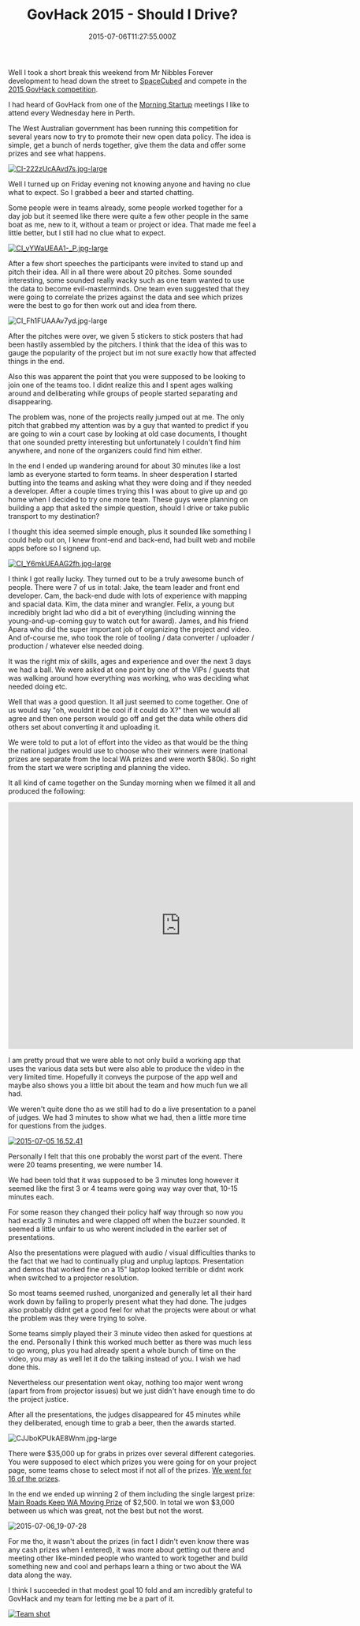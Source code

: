 ﻿---
coverImage: /posts/govhack-2015-should-i-drive/cover.jpg
date: '2015-07-06T11:27:55.000Z'
tags:
  - app
  - business
  - competition
  - govhack
  - hackathon
  - mobile
  - shouldidrive
  - social
  - team
title: GovHack 2015 - Should I Drive?
oldUrl: /hackathons/govhack-2015-should-i-drive
---

Well I took a short break this weekend from Mr Nibbles Forever development to head down the street to [SpaceCubed](https://spacecubed.com/) and compete in the [2015 GovHack competition](https://www.govhack.org/perth2015/).

<!-- more -->

I had heard of GovHack from one of the [Morning Startup](https://www.meetup.com/Morning-Startup-Perth/) meetings I like to attend every Wednesday here in Perth.

The West Australian government has been running this competition for several years now to try to promote their new open data policy. The idea is simple, get a bunch of nerds together, give them the data and offer some prizes and see what happens.

[![CI-222zUcAAvd7s.jpg-large](https://www.mikecann.blog/wp-content/uploads/2015/07/CI-222zUcAAvd7s.jpg-large-768x1024.jpg)](https://www.mikecann.blog/wp-content/uploads/2015/07/CI-222zUcAAvd7s.jpg-large.jpg)

Well I turned up on Friday evening not knowing anyone and having no clue what to expect. So I grabbed a beer and started chatting.

Some people were in teams already, some people worked together for a day job but it seemed like there were quite a few other people in the same boat as me, new to it, without a team or project or idea. That made me feel a little better, but I still had no clue what to expect.

[![CI_vYWaUEAA1-_P.jpg-large](https://www.mikecann.blog/wp-content/uploads/2015/07/CI_vYWaUEAA1-_P.jpg-large-1024x768.jpg)](https://www.mikecann.blog/wp-content/uploads/2015/07/CI_vYWaUEAA1-_P.jpg-large.jpg)

After a few short speeches the participants were invited to stand up and pitch their idea. All in all there were about 20 pitches. Some sounded interesting, some sounded really wacky such as one team wanted to use the data to become evil-masterminds. One team even suggested that they were going to correlate the prizes against the data and see which prizes were the best to go for then work out and idea from there.

![CI_Fh1FUAAAv7yd.jpg-large](https://www.mikecann.blog/wp-content/uploads/2015/07/CI_Fh1FUAAAv7yd.jpg-large.jpg)

After the pitches were over, we given 5 stickers to stick posters that had been hastily assembled by the pitchers. I think that the idea of this was to gauge the popularity of the project but im not sure exactly how that affected things in the end.

Also this was apparent the point that you were supposed to be looking to join one of the teams too. I didnt realize this and I spent ages walking around and deliberating while groups of people started separating and disappearing.

The problem was, none of the projects really jumped out at me. The only pitch that grabbed my attention was by a guy that wanted to predict if you are going to win a court case by looking at old case documents, I thought that one sounded pretty interesting but unfortunately I couldn't find him anywhere, and none of the organizers could find him either.

In the end I ended up wandering around for about 30 minutes like a lost lamb as everyone started to form teams. In sheer desperation I started butting into the teams and asking what they were doing and if they needed a developer. After a couple times trying this I was about to give up and go home when I decided to try one more team. These guys were planning on building a app that asked the simple question, should I drive or take public transport to my destination?

I thought this idea seemed simple enough, plus it sounded like something I could help out on, I knew front-end and back-end, had built web and mobile apps before so I signend up.

[![CI_Y6mkUEAAG2fh.jpg-large](https://www.mikecann.blog/wp-content/uploads/2015/07/CI_Y6mkUEAAG2fh.jpg-large-1024x652.jpg)](https://www.mikecann.blog/wp-content/uploads/2015/07/CI_Y6mkUEAAG2fh.jpg-large.jpg)

I think I got really lucky. They turned out to be a truly awesome bunch of people. There were 7 of us in total: Jake, the team leader and front end developer. Cam, the back-end dude with lots of experience with mapping and spacial data. Kim, the data miner and wrangler. Felix, a young but incredibly bright lad who did a bit of everything (including winning the young-and-up-coming guy to watch out for award). James, and his friend Apara who did the super important job of organizing the project and video. And of-course me, who took the role of tooling / data converter / uploader / production / whatever else needed doing.

It was the right mix of skills, ages and experience and over the next 3 days we had a ball. We were asked at one point by one of the VIPs / guests that was walking around how everything was working, who was deciding what needed doing etc.

Well that was a good question. It all just seemed to come together. One of us would say "oh, wouldnt it be cool if it could do X?" then we would all agree and then one person would go off and get the data while others did others set about converting it and uploading it.

We were told to put a lot of effort into the video as that would be the thing the national judges would use to choose who their winners were (national prizes are separate from the local WA prizes and were worth \$80k). So right from the start we were scripting and planning the video.

It all kind of came together on the Sunday morning when we filmed it all and produced the following:

<iframe width="700" height="500" src="https://www.youtube.com/embed/hgfu31GtvQk" frameborder="0" allowfullscreen></iframe>

I am pretty proud that we were able to not only build a working app that uses the various data sets but were also able to produce the video in the very limited time. Hopefully it conveys the purpose of the app well and maybe also shows you a little bit about the team and how much fun we all had.

We weren't quite done tho as we still had to do a live presentation to a panel of judges. We had 3 minutes to show what we had, then a little more time for questions from the judges.

[![2015-07-05 16.52.41](https://www.mikecann.blog/wp-content/uploads/2015/07/2015-07-05-16.52.41-1024x1024.jpg)](https://www.mikecann.blog/wp-content/uploads/2015/07/2015-07-05-16.52.41.jpg)

Personally I felt that this one probably the worst part of the event. There were 20 teams presenting, we were number 14\.

We had been told that it was supposed to be 3 minutes long however it seemed like the first 3 or 4 teams were going way way over that, 10-15 minutes each.

For some reason they changed their policy half way through so now you had exactly 3 minutes and were clapped off when the buzzer sounded. It seemed a little unfair to us who werent included in the earlier set of presentations.

Also the presentations were plagued with audio / visual difficulties thanks to the fact that we had to continually plug and unplug laptops. Presentation and demos that worked fine on a 15" laptop looked terrible or didnt work when switched to a projector resolution.

So most teams seemed rushed, unorganized and generally let all their hard work down by failing to properly present what they had done. The judges also probably didnt get a good feel for what the projects were about or what the problem was they were trying to solve.

Some teams simply played their 3 minute video then asked for questions at the end. Personally I think this worked much better as there was much less to go wrong, plus you had already spent a whole bunch of time on the video, you may as well let it do the talking instead of you. I wish we had done this.

Nevertheless our presentation went okay, nothing too major went wrong (apart from from projector issues) but we just didn't have enough time to do the project justice.

After all the presentations, the judges disappeared for 45 minutes while they deliberated, enough time to grab a beer, then the awards started.

![CJJboKPUkAE8Wnm.jpg-large](https://www.mikecann.blog/wp-content/uploads/2015/07/CJJboKPUkAE8Wnm.jpg-large.jpg)

There were \$35,000 up for grabs in prizes over several different categories. You were supposed to elect which prizes you were going for on your project page, some teams chose to select most if not all of the prizes. [We went for 16 of the prizes](https://hackerspace.govhack.org/content/should-i-drive).

In the end we ended up winning 2 of them including the single largest prize: [Main Roads Keep WA Moving Prize](https://hackerspace.govhack.org/prize_entries/main-roads-keep-wa-moving-prize) of $2,500\. In total we won $3,000 between us which was great, not the best but not the worst.

![2015-07-06_19-07-28](https://www.mikecann.blog/wp-content/uploads/2015/07/2015-07-06_19-07-28.jpg)

For me tho, it wasn't about the prizes (in fact I didn't even know there was any cash prizes when I entered), it was more about getting out there and meeting other like-minded people who wanted to work together and build something new and cool and perhaps learn a thing or two about the WA data along the way.

I think I succeeded in that modest goal 10 fold and am incredibly grateful to GovHack and my team for letting me be a part of it.

[![Team shot](https://www.mikecann.blog/wp-content/uploads/2015/07/Team-shot-1024x768.jpg)](https://www.mikecann.blog/wp-content/uploads/2015/07/Team-shot.jpg)
